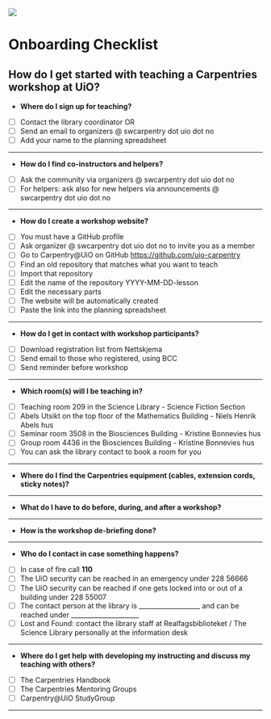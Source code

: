 ![](https://github.com/uio-carpentry/organisational/blob/master/uio-carpentry-logofiler/uio-carpentry-logo.jpg)

# Onboarding Checklist

## How do I get started with teaching a Carpentries workshop at UiO?

* **Where do I sign up for teaching?**
- [ ] Contact the library coordinator OR
- [ ] Send an email to organizers @ swcarpentry dot uio dot no
- [ ] Add your name to the planning spreadsheet
---

* **How do I find co-instructors and helpers?**
- [ ] Ask the community via organizers @ swcarpentry dot uio dot no
- [ ] For helpers: ask also for new helpers via announcements @ swcarpentry dot uio dot no
---

* **How do I create a workshop website?**
- [ ] You must have a GitHub profile
- [ ] Ask organizer @ swcarpentry dot uio dot no to invite you as a member
- [ ] Go to Carpentry@UiO on GitHub https://github.com/uio-carpentry
- [ ] Find an old repository that matches what you want to teach
- [ ] Import that repository
- [ ] Edit the name of the repository YYYY-MM-DD-lesson
- [ ] Edit the necessary parts
- [ ] The website will be automatically created
- [ ] Paste the link into the planning spreadsheet
---

* **How do I get in contact with workshop participants?**
- [ ] Download registration list from Nettskjema
- [ ] Send email to those who registered, using BCC
- [ ] Send reminder before workshop
---

* **Which room(s) will I be teaching in?**
<!-- Update this list for each new onboarding session -->
- [ ] Teaching room 209 in the Science Library - Science Fiction Section
- [ ] Abels Utsikt on the top floor of the Mathematics Building - Niels Henrik Abels hus
- [ ] Seminar room 3508 in the Biosciences Building - Kristine Bonnevies hus
- [ ] Group room 4436 in the Biosciences Building - Kristine Bonnevies hus
- [ ] You can ask the library contact to book a room for you
---

* **Where do I find the Carpentries equipment (cables, extension cords, sticky notes)?**
---

* **What do I have to do before, during, and after a workshop?**
---

* **How is the workshop de-briefing done?**
---

* **Who do I contact in case something happens?**
- [ ] In case of fire call **110**
- [ ] The UiO security can be reached in an emergency under 228 56666
- [ ] The UiO security can be reached if one gets locked into or out of a building under 228 55007
- [ ] The contact person at the library is ___________________ and can be reached under _____________________
- [ ] Lost and Found: contact the library staff at Realfagsbiblioteket / The Science Library personally at the information desk 
---

* **Where do I get help with developing my instructing and discuss my teaching with others?**
- [ ] The Carpentries Handbook
- [ ] The Carpentries Mentoring Groups
- [ ] Carpentry@UiO StudyGroup
---
